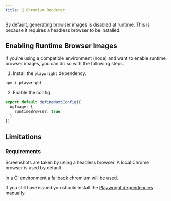 ```yaml
---
title: 🔨 Chromium Renderer
---
```


By default, generating browser images is disabled at runtime. This is because it requires a headless browser to be installed.

## Enabling Runtime Browser Images

If you're using a compatible environment (node) and want to enable runtime browser images, you can do so with the following steps.

1. Install the `playwright` dependency.

```bash
npm i playwright
```

2. Enable the config

```ts [nuxt.config]
export default defineNuxtConfig({
  ogImage: {
    runtimeBrowser: true
  }
})
```


## Limitations

### Requirements

Screenshots are taken by using a headless browser. A local Chrome browser is used by default.

In a CI environment a fallback chromium will be used.

If you still have issued you should install the [Playwright dependencies](https://playwright.dev/docs/intro#installation) manually.
